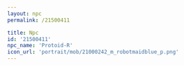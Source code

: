 ```yaml
---
layout: npc
permalink: /21500411

title: Npc
id: '21500411'
npc_name: 'Protoid-R'
icon_url: 'portrait/mob/21000242_m_robotmaidblue_p.png'
---
```

